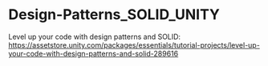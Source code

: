 # Design-Patterns_SOLID_UNITY
 Level up your code with design patterns and SOLID:
 https://assetstore.unity.com/packages/essentials/tutorial-projects/level-up-your-code-with-design-patterns-and-solid-289616

